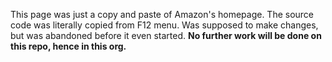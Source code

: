 This page was just a copy and paste of Amazon's homepage. The source code was literally copied from F12 menu. Was supposed to make changes, but was abandoned before it even started.
**No further work will be done on this repo, hence in this org.**
